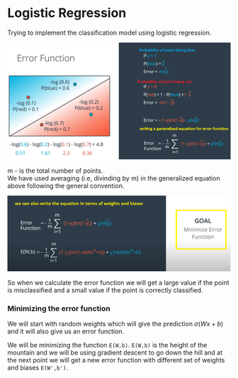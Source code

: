 
# Logistic Regression

Trying to implement the classification model using logistic regression.

![](images/50.PNG)

m - is the total number of points.   
We have used averaging (i.e, divinding by m) in the generalized equation above following the general convention.

![](images/51.PNG)

So when we calculate the error function we will get a large value if the point is misclassified and a small value if the point is correctly classified.

### Minimizing the error function

We will start with random weights which will give the prediction $\sigma(Wx+b)$ and it will also give us an error function.

We will be minimizing the function `E(W,b)`. `E(W,b)` is the height of the mountain and we will be using gradient descent to go down the hill and at the next point we will get a new error function with different set of weights and biases `E(W',b')`. 

